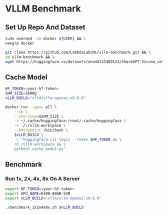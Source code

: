 
# VLLM Benchmark

## Set Up Repo And Dataset
```bash
sudo usermod -aG docker ${USER} && \
newgrp docker

git clone https://github.com/LambdaLabsML/vllm-benchmark.git && \
cd vllm-benchmark && \
wget https://huggingface.co/datasets/anon8231489123/ShareGPT_Vicuna_unfiltered/resolve/main/ShareGPT_V3_unfiltered_cleaned_split.json
```

## Cache Model
```bash
HF_TOKEN=<your-hf-token>
SHM_SIZE=1600g
vLLM_BUILD="vllm/vllm-openai:v0.6.0"

docker run --gpus all \
    --rm \
    --shm-size=$SHM_SIZE \
    -v ~/.cache/huggingface:/root/.cache/huggingface \
    -v ./:/vllm-workspace \
    --entrypoint /bin/bash \
    $vLLM_BUILD \
    -c "huggingface-cli login --token $HF_TOKEN && \
    cd /vllm-workspace && \
    python3 cache_model.py"
```

## Benchmark

### Run 1x, 2x, 4x, 8x On A Server

```bash
export HF_TOKEN=<your-hf-token>
export GPU_NAME=H100-80GB-SXM
export vLLM_BUILD="vllm/vllm-openai:v0.6.0"

./benchmark_1x2x4x8x.sh $vLLM_BUILD
```